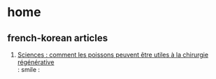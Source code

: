 # home
## french-korean articles
1. [Sciences : comment les poissons peuvent être utiles à la chirurgie régénérative](./french/french_journal/2021_12_06.md)  
: smile :